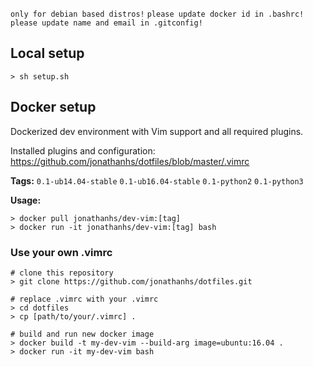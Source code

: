 `only for debian based distros!` `please update docker id in .bashrc!` `please update name and email in .gitconfig!`

## Local setup

```shell
> sh setup.sh
```

## Docker setup

Dockerized dev environment with Vim support and all required plugins.

Installed plugins and configuration: https://github.com/jonathanhs/dotfiles/blob/master/.vimrc

**Tags:** `0.1-ub14.04-stable` `0.1-ub16.04-stable` `0.1-python2` `0.1-python3`

**Usage:**

```shell
> docker pull jonathanhs/dev-vim:[tag]
> docker run -it jonathanhs/dev-vim:[tag] bash
```

### Use your own .vimrc

```shell
# clone this repository
> git clone https://github.com/jonathanhs/dotfiles.git

# replace .vimrc with your .vimrc
> cd dotfiles
> cp [path/to/your/.vimrc] .

# build and run new docker image
> docker build -t my-dev-vim --build-arg image=ubuntu:16.04 .
> docker run -it my-dev-vim bash
```